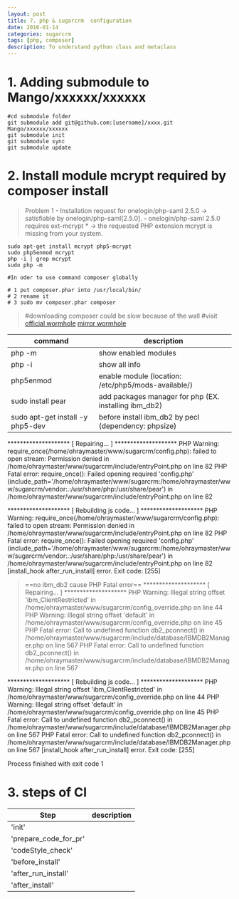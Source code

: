 ```yaml
---
layout: post
title: 7. php & sugarcrm  configuration
date: 2016-01-14
categories: sugarcrm
tags: [php, composer]
description: To understand python class and metaclass
---
```


# 1. Adding submodule to Mango/xxxxxx/xxxxxx

    #cd submodule folder
    git submodule add git@github.com:[username]/xxxx.git Mango/xxxxxx/xxxxxx
    git submodule init
    git submodule sync
    git submodule update


# 2. Install module mcrypt required by composer install

>   Problem 1
    - Installation request for onelogin/php-saml 2.5.0 -> satisfiable by onelogin/php-saml[2.5.0].
    - onelogin/php-saml 2.5.0 requires ext-mcrypt * -> the requested PHP extension mcrypt is missing from your system.


    sudo apt-get install mcrypt php5-mcrypt
    sudo php5enmod mcrypt
    php -i | grep mcrypt
    sudo php -m

    #In oder to use command composer globally

    # 1 put composer.phar into /usr/local/bin/
    # 2 rename it
    # 3 sudo mv composer.phar composer

>    #downloading composer could be slow because of the wall
     #visit [official wormhole](https://getcomposer.org/download/) [mirror wormhole](http://wenda.golaravel.com/question/18)

command|description
---|---
php -m| show enabled modules
php -i| show all info
php5enmod| enable module (location: /etc/php5/mods-available/)
sudo install pear| add packages manager for php (EX. installing ibm_db2)
sudo apt-get install -y php5-dev| before install ibm_db2 by pecl (dependency: phpsize)





******************** [ Repairing... ] ********************
PHP Warning:  require_once(/home/ohraymaster/www/sugarcrm/config.php): failed to open stream: Permission denied in /home/ohraymaster/www/sugarcrm/include/entryPoint.php on line 82
PHP Fatal error:  require_once(): Failed opening required 'config.php' (include_path='/home/ohraymaster/www/sugarcrm:/home/ohraymaster/www/sugarcrm/vendor:.:/usr/share/php:/usr/share/pear') in /home/ohraymaster/www/sugarcrm/include/entryPoint.php on line 82


******************** [ Rebuilding js code... ] ********************
PHP Warning:  require_once(/home/ohraymaster/www/sugarcrm/config.php): failed to open stream: Permission denied in /home/ohraymaster/www/sugarcrm/include/entryPoint.php on line 82
PHP Fatal error:  require_once(): Failed opening required 'config.php' (include_path='/home/ohraymaster/www/sugarcrm:/home/ohraymaster/www/sugarcrm/vendor:.:/usr/share/php:/usr/share/pear') in /home/ohraymaster/www/sugarcrm/include/entryPoint.php on line 82
[install_hook after_run_install] error. Exit code: [255]

> ==no ibm_db2 cause PHP Fatal error==
******************** [ Repairing... ] ********************
PHP Warning:  Illegal string offset 'ibm_ClientRestricted' in /home/ohraymaster/www/sugarcrm/config_override.php on line 44
PHP Warning:  Illegal string offset 'default' in /home/ohraymaster/www/sugarcrm/config_override.php on line 45
PHP Fatal error:  Call to undefined function db2_pconnect() in /home/ohraymaster/www/sugarcrm/include/database/IBMDB2Manager.php on line 567
PHP Fatal error:  Call to undefined function db2_pconnect() in /home/ohraymaster/www/sugarcrm/include/database/IBMDB2Manager.php on line 567


******************** [ Rebuilding js code... ] ********************
PHP Warning:  Illegal string offset 'ibm_ClientRestricted' in /home/ohraymaster/www/sugarcrm/config_override.php on line 44
PHP Warning:  Illegal string offset 'default' in /home/ohraymaster/www/sugarcrm/config_override.php on line 45
PHP Fatal error:  Call to undefined function db2_pconnect() in /home/ohraymaster/www/sugarcrm/include/database/IBMDB2Manager.php on line 567
PHP Fatal error:  Call to undefined function db2_pconnect() in /home/ohraymaster/www/sugarcrm/include/database/IBMDB2Manager.php on line 567
[install_hook after_run_install] error. Exit code: [255]

Process finished with exit code 1


# 3. steps of CI

Step|description
--|--
'init'|
'prepare_code_for_pr'|
'codeStyle_check'|
'before_install'|
'after_run_install'|
'after_install'|
